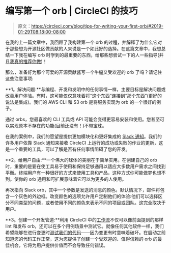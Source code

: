 # 编写第一个 orb | CircleCI 的技巧

> 原文：<https://circleci.com/blog/tips-for-writing-your-first-orb/#2019-01-29T08:18:00-08:00>

在我的上一篇文章中，我回顾了我构建第一个 orb 的过程，并解释了为什么它对于那些想为开源社区做贡献的人来说是一个如此好的选择。在这篇文章中，我想总结一下我在编写 orb 时学到的最重要的东西，给那些想尝试一下的人一些指导(并且[我真的推荐你做](https://circleci.com/blog/how-to-make-an-easy-and-valuable-open-source-contribution-with-circleci-orbs/))！

那么，准备好为那个可爱的开源贡献酱写一个牛逼又受欢迎的 orb 了吗？请记住这些注意事项:

**1。解决问题:**与编程、开发和发明中的任何事情一样，主要目标是解决问题或改善用户体验。有时，这可能仅仅意味着将“这个东西”连接到“那个东西”(更好的说法是集成)。我们的 AWS CLI 和 S3 orb 是将服务实现为 orb 的一个很好的例子。

通过 orbs，您最喜欢的 CLI 工具或 API 可能会变得更容易安装和使用。您甚至可以实现原本不存在的功能(目前还没有！)不带宝珠。

在我的案例中，我们的愿望是提供更加模块化和更好集成的 [Slack 通知](https://circleci.com/developer/orbs/orb/circleci/slack)。我们的许多用户依靠 Slack 通知来接收 CircleCI 上运行的成功或失败的作业的更新，这是一个重要的工具，可以了解是否有任何事情阻碍了您的开发。

**2。给用户自由:**一个伟大的球体的美丽在于简单实用。在创建自己的 orb 时，重要的是要在使工具易于使用和保持足够通用以适应大多数用户需求之间找到平衡。终端用户有一种很好的方式来使用工具和产品，这种方式你可能做梦也想不到。使你的 orb 通用和可扩展意味着它可以为更多的人使用。

再次指向 Slack orb，其中一个参数是发送的消息的颜色。默认情况下，邮件将包含一个灰色的外边框。改变颜色的选项允许用户定制他们的体验:他们可以选择区分不同类型的问题，或者使用不同的颜色来表示不同的项目或团队。这完全取决于用户。

**3。创建一个开发管道:**利用 CircleCI 中的[工作流](https://circleci.com/docs/workflows/)不仅可以像前面提到的那样 lint 和发布 orb，还可以在多个用例场景中测试它。就像任何其他软件一样，我们希望能够在进行变更时[测试我们的代码](https://circleci.com/blog/build-cicd-piplines-using-docker/)——因为变更有时意味着破坏。在启动之前知道您的代码工作正常，这为您提供了创建一个受欢迎的、值得信赖的 orb 的最佳机会，它将为用户提供价值而不会导致任何错误。